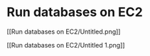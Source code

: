 # Run databases on EC2

[[Run databases on EC2/Untitled.png]]

[[Run databases on EC2/Untitled 1.png]]
